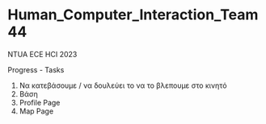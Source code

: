 # Human_Computer_Interaction_Team44
NTUA ECE HCI 2023

Progress - Tasks

1. Να κατεβάσουμε / να δουλεύει το να το βλεπουμε στο κινητό 
2. Βάση 
3. Profile Page
4. Map Page 
